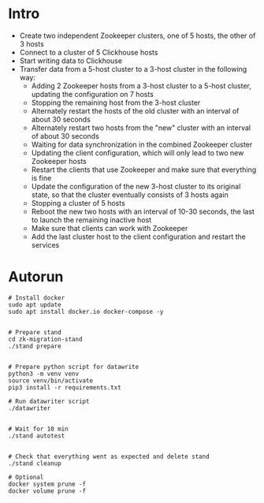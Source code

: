 # Intro

* Create two independent Zookeeper clusters, one of 5 hosts, the other of 3 hosts
* Connect to a cluster of 5 Clickhouse hosts
* Start writing data to Clickhouse
* Transfer data from a 5-host cluster to a 3-host cluster in the following way:
    * Adding 2 Zookeeper hosts from a 3-host cluster to a 5-host cluster, updating the configuration on 7 hosts
    * Stopping the remaining host from the 3-host cluster
    * Alternately restart the hosts of the old cluster with an interval of about 30 seconds
    * Alternately restart two hosts from the "new" cluster with an interval of about 30 seconds
    * Waiting for data synchronization in the combined Zookeeper cluster
    * Updating the client configuration, which will only lead to two new Zookeeper hosts
    * Restart the clients that use Zookeeper and make sure that everything is fine
    * Update the configuration of the new 3-host cluster to its original state, so that the cluster eventually consists of 3 hosts again
    * Stopping a cluster of 5 hosts
    * Reboot the new two hosts with an interval of 10-30 seconds, the last to launch the remaining inactive host
    * Make sure that clients can work with Zookeeper
    * Add the last cluster host to the client configuration and restart the services


# Autorun

```shell
# Install docker
sudo apt update
sudo apt install docker.io docker-compose -y


# Prepare stand
cd zk-migration-stand
./stand prepare


# Prepare python script for datawrite
python3 -m venv venv
source venv/bin/activate
pip3 install -r requirements.txt

# Run datawriter script
./datawriter


# Wait for 10 min
./stand autotest


# Check that everything went as expected and delete stand
./stand cleanup

# Optional
docker system prune -f
docker volume prune -f
```

